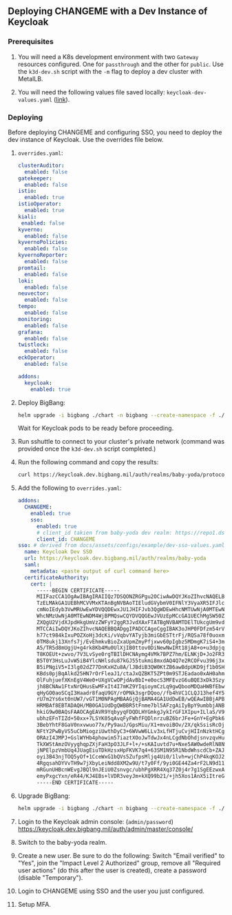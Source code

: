 ## Deploying CHANGEME with a Dev Instance of Keycloak

### Prerequisites

1. You will need a K8s development environment with two `Gateway` resources configured. One for `passthrough` and the other for `public`. Use the `k3d-dev.sh` script with the `-m` flag to deploy a dev cluster with MetalLB.

1. You will need the following values file saved locally: `keycloak-dev-values.yaml` ([link](https://repo1.dso.mil/big-bang/bigbang/-/blob/master/docs/assets/configs/example/keycloak-dev-values.yaml?ref_type=heads)).

### Deploying

Before deploying CHANGEME and configuring SSO, you need to deploy the dev instance of Keycloak. Use the overrides file below.

1. `overrides.yaml`:

    ```yaml
    clusterAuditor:
      enabled: false
    gatekeeper:
      enabled: false
    istio:
      enabled: true
    istioOperator:
      enabled: true
    kiali:
     enabled: false
    kyverno:
      enabled: false
    kyvernoPolicies:
      enabled: false
    kyvernoReporter:
      enabled: false
    promtail:
      enabled: false
    loki:
      enabled: false
    neuvector:
      enabled: false
    tempo:
      enabled: false
    monitoring:
      enabled: false
    grafana:
      enabled: false
    twistlock:
      enabled: false
    eckOperator:
      enabled: false

    addons:
      keycloak:
        enabled: true 
    ````

1. Deploy BigBang:

    ```bash
    helm upgrade -i bigbang ./chart -n bigbang --create-namespace -f ./registry-values.yaml -f ./chart/ingress-certs.yaml -f ./keycloak-dev-values.yaml -f ./overrides.yaml
    ```

    Wait for Keycloak pods to be ready before proceeding.
1. Run sshuttle to connect to your cluster's private network (command was provided once the `k3d-dev.sh` script completed.)
1. Run the following command and copy the results:

    ```bash
    curl https://keycloak.dev.bigbang.mil/auth/realms/baby-yoda/protocol/saml/descriptor
    ```

1. Add the following to `overrides.yaml`:

   ```yaml
   addons:
     CHANGEME:
       enabled: true
       sso:
         enabled: true
         # client_id takien from baby-yoda dev realm: https://repo1.dso.mil/big-bang/product/packages/keycloak/-/blob/main/chart/resources/dev/baby-yoda.json?ref_type=heads#L830
         client_id: CHANGEME
   sso: # derived from docs/assets/configs/example/dev-sso-values.yaml
     name: Keycloak Dev SSO
     url: https://keycloak.dev.bigbang.mil/auth/realms/baby-yoda
     saml:
       metadata: <paste output of curl command here>
     certificateAuthority:
       cert: |
         -----BEGIN CERTIFICATE-----
         MIIFazCCA1OgAwIBAgIRAIIQz7DSQONZRGPgu2OCiwAwDQYJKoZIhvcNAQELBQAw
         TzELMAkGA1UEBhMCVVMxKTAnBgNVBAoTIEludGVybmV0IFNlY3VyaXR5IFJlc2Vh
         cmNoIEdyb3VwMRUwEwYDVQQDEwxJU1JHIFJvb3QgWDEwHhcNMTUwNjA0MTEwNDM4
         WhcNMzUwNjA0MTEwNDM4WjBPMQswCQYDVQQGEwJVUzEpMCcGA1UEChMgSW50ZXJu
         ZXQgU2VjdXJpdHkgUmVzZWFyY2ggR3JvdXAxFTATBgNVBAMTDElTUkcgUm9vdCBY
         MTCCAiIwDQYJKoZIhvcNAQEBBQADggIPADCCAgoCggIBAK3oJHP0FDfzm54rVygc
         h77ct984kIxuPOZXoHj3dcKi/vVqbvYATyjb3miGbESTtrFj/RQSa78f0uoxmyF+
         0TM8ukj13Xnfs7j/EvEhmkvBioZxaUpmZmyPfjxwv60pIgbz5MDmgK7iS4+3mX6U
         A5/TR5d8mUgjU+g4rk8Kb4Mu0UlXjIB0ttov0DiNewNwIRt18jA8+o+u3dpjq+sW
         T8KOEUt+zwvo/7V3LvSye0rgTBIlDHCNAymg4VMk7BPZ7hm/ELNKjD+Jo2FR3qyH
         B5T0Y3HsLuJvW5iB4YlcNHlsdu87kGJ55tukmi8mxdAQ4Q7e2RCOFvu396j3x+UC
         B5iPNgiV5+I3lg02dZ77DnKxHZu8A/lJBdiB3QW0KtZB6awBdpUKD9jf1b0SHzUv
         KBds0pjBqAlkd25HN7rOrFleaJ1/ctaJxQZBKT5ZPt0m9STJEadao0xAH0ahmbWn
         OlFuhjuefXKnEgV4We0+UXgVCwOPjdAvBbI+e0ocS3MFEvzG6uBQE3xDk3SzynTn
         jh8BCNAw1FtxNrQHusEwMFxIt4I7mKZ9YIqioymCzLq9gwQbooMDQaHWBfEbwrbw
         qHyGO0aoSCqI3Haadr8faqU9GY/rOPNk3sgrDQoo//fb4hVC1CLQJ13hef4Y53CI
         rU7m2Ys6xt0nUW7/vGT1M0NPAgMBAAGjQjBAMA4GA1UdDwEB/wQEAwIBBjAPBgNV
         HRMBAf8EBTADAQH/MB0GA1UdDgQWBBR5tFnme7bl5AFzgAiIyBpY9umbbjANBgkq
         hkiG9w0BAQsFAAOCAgEAVR9YqbyyqFDQDLHYGmkgJykIrGF1XIpu+ILlaS/V9lZL
         ubhzEFnTIZd+50xx+7LSYK05qAvqFyFWhfFQDlnrzuBZ6brJFe+GnY+EgPbk6ZGQ
         3BebYhtF8GaV0nxvwuo77x/Py9auJ/GpsMiu/X1+mvoiBOv/2X/qkSsisRcOj/KK
         NFtY2PwByVS5uCbMiogziUwthDyC3+6WVwW6LLv3xLfHTjuCvjHIInNzktHCgKQ5
         ORAzI4JMPJ+GslWYHb4phowim57iaztXOoJwTdwJx4nLCgdNbOhdjsnvzqvHu7Ur
         TkXWStAmzOVyyghqpZXjFaH3pO3JLF+l+/+sKAIuvtd7u+Nxe5AW0wdeRlN8NwdC
         jNPElpzVmbUq4JUagEiuTDkHzsxHpFKVK7q4+63SM1N95R1NbdWhscdCb+ZAJzVc
         oyi3B43njTOQ5yOf+1CceWxG1bQVs5ZufpsMljq4Ui0/1lvh+wjChP4kqKOJ2qxq
         4RgqsahDYVvTH9w7jXbyLeiNdd8XM2w9U/t7y0Ff/9yi0GE44Za4rF2LN9d11TPA
         mRGunUHBcnWEvgJBQl9nJEiU0Zsnvgc/ubhPgXRR4Xq37Z0j4r7g1SgEEzwxA57d
         emyPxgcYxn/eR44/KJ4EBs+lVDR3veyJm+kXQ99b21/+jh5Xos1AnX5iItreGCc=
         -----END CERTIFICATE-----
   ```

1. Upgrade BigBang:

    ```bash
    helm upgrade -i bigbang ./chart -n bigbang --create-namespace -f ./registry-values.yaml -f ./chart/ingress-certs.yaml -f ./keycloak-dev-values.yaml -f ./overrides.yaml 
    ```

1. Login to the Keycloak admin console: (`admin/password`) <https://keycloak.dev.bigbang.mil/auth/admin/master/console/>
1. Switch to the baby-yoda realm.
1. Create a new user. Be sure to do the following: Switch "Email verified" to "Yes", join the "Impact Level 2 Authorized" group, remove all "Required user actions" (do this after the user is created), create a password (disable "Temporary").
1. Login to CHANGEME using SSO and the user you just configured.
1. Setup MFA.
